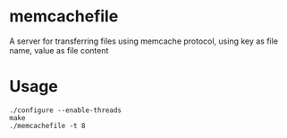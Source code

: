 memcachefile
========

A server for transferring files using memcache protocol, using key as file name, value as file content

Usage
========
```
./configure --enable-threads
make
./memcachefile -t 8
```
